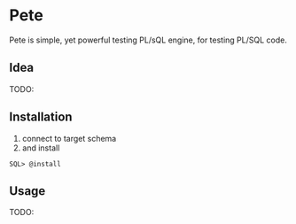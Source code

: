 # Pete

Pete is simple, yet powerful testing PL/sQL engine, for testing PL/SQL code.

## Idea

TODO:

## Installation

1. connect to target schema
2. and install

````
SQL> @install
````

## Usage

TODO:
